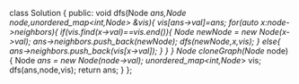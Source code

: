 class Solution {
public:
   void dfs(Node *ans,Node *node,unordered_map<int,Node*> &vis){
        vis[ans->val]=ans;
        for(auto x:node->neighbors){
            if(vis.find(x->val)==vis.end()){
                Node *newNode = new Node(x->val);
                ans->neighbors.push_back(newNode);
                dfs(newNode,x,vis);
            }
            else{
                ans->neighbors.push_back(vis[x->val]);
            }
        }
    }
    Node* cloneGraph(Node* node) {
        Node *ans = new Node(node->val);
        unordered_map<int,Node*> vis;
        dfs(ans,node,vis);
        return ans;
    }
};
